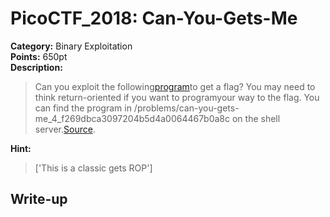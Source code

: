 <!-- This markdown file is writeup template. -->

# PicoCTF_2018:  Can-You-Gets-Me

**Category:** Binary Exploitation  
**Points:** 650pt  
**Description:**

> Can you exploit the following[program](//2018shell2.picoctf.com/static/25b1e13739700073ebab33de62489ccf/gets)to get a flag? You may need to think return-oriented if you want to programyour way to the flag. You can find the program in /problems/can-you-gets-me_4_f269dbca3097204b5d4a0064467b0a8c on the shell server.[Source](//2018shell2.picoctf.com/static/25b1e13739700073ebab33de62489ccf/gets.c).

**Hint:**

> ['This is a classic gets ROP']

## Write-up